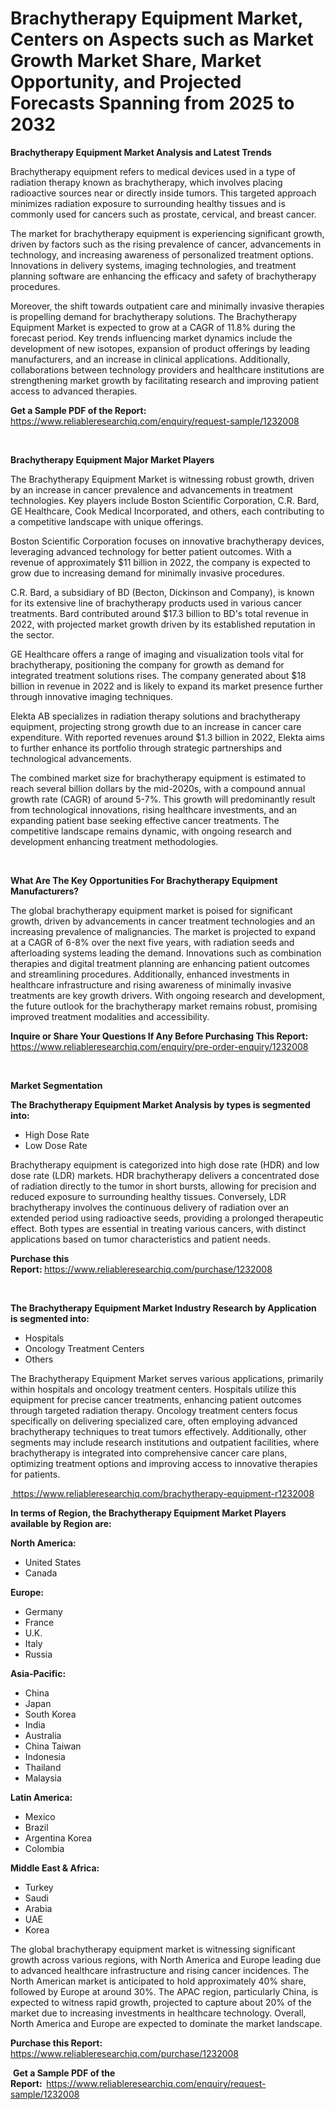 <p><h1>Brachytherapy Equipment Market, Centers on Aspects such as Market Growth Market Share, Market Opportunity, and Projected Forecasts Spanning from 2025 to 2032</h1></p><p><strong>Brachytherapy Equipment Market Analysis and Latest Trends</strong></p>
<p><p>Brachytherapy equipment refers to medical devices used in a type of radiation therapy known as brachytherapy, which involves placing radioactive sources near or directly inside tumors. This targeted approach minimizes radiation exposure to surrounding healthy tissues and is commonly used for cancers such as prostate, cervical, and breast cancer. </p><p>The market for brachytherapy equipment is experiencing significant growth, driven by factors such as the rising prevalence of cancer, advancements in technology, and increasing awareness of personalized treatment options. Innovations in delivery systems, imaging technologies, and treatment planning software are enhancing the efficacy and safety of brachytherapy procedures. </p><p>Moreover, the shift towards outpatient care and minimally invasive therapies is propelling demand for brachytherapy solutions. The Brachytherapy Equipment Market is expected to grow at a CAGR of 11.8% during the forecast period. Key trends influencing market dynamics include the development of new isotopes, expansion of product offerings by leading manufacturers, and an increase in clinical applications. Additionally, collaborations between technology providers and healthcare institutions are strengthening market growth by facilitating research and improving patient access to advanced therapies.</p></p>
<p><strong>Get a Sample PDF of the Report:&nbsp;</strong> <a href="https://www.reliableresearchiq.com/enquiry/request-sample/1232008?utm_campaign=3503&utm_medium=2&utm_source=Github&utm_content=ia&utm_term=13042025&utm_id=brachytherapy-equipment">https://www.reliableresearchiq.com/enquiry/request-sample/1232008</a></p>
<p>&nbsp;</p>
<p><strong>Brachytherapy Equipment Major Market Players</strong></p>
<p><p>The Brachytherapy Equipment Market is witnessing robust growth, driven by an increase in cancer prevalence and advancements in treatment technologies. Key players include Boston Scientific Corporation, C.R. Bard, GE Healthcare, Cook Medical Incorporated, and others, each contributing to a competitive landscape with unique offerings.</p><p>Boston Scientific Corporation focuses on innovative brachytherapy devices, leveraging advanced technology for better patient outcomes. With a revenue of approximately $11 billion in 2022, the company is expected to grow due to increasing demand for minimally invasive procedures.</p><p>C.R. Bard, a subsidiary of BD (Becton, Dickinson and Company), is known for its extensive line of brachytherapy products used in various cancer treatments. Bard contributed around $17.3 billion to BD's total revenue in 2022, with projected market growth driven by its established reputation in the sector.</p><p>GE Healthcare offers a range of imaging and visualization tools vital for brachytherapy, positioning the company for growth as demand for integrated treatment solutions rises. The company generated about $18 billion in revenue in 2022 and is likely to expand its market presence further through innovative imaging techniques.</p><p>Elekta AB specializes in radiation therapy solutions and brachytherapy equipment, projecting strong growth due to an increase in cancer care expenditure. With reported revenues around $1.3 billion in 2022, Elekta aims to further enhance its portfolio through strategic partnerships and technological advancements.</p><p>The combined market size for brachytherapy equipment is estimated to reach several billion dollars by the mid-2020s, with a compound annual growth rate (CAGR) of around 5-7%. This growth will predominantly result from technological innovations, rising healthcare investments, and an expanding patient base seeking effective cancer treatments. The competitive landscape remains dynamic, with ongoing research and development enhancing treatment methodologies.</p></p>
<p>&nbsp;</p>
<p><strong>What Are The Key Opportunities For Brachytherapy Equipment Manufacturers?</strong></p>
<p><p>The global brachytherapy equipment market is poised for significant growth, driven by advancements in cancer treatment technologies and an increasing prevalence of malignancies. The market is projected to expand at a CAGR of 6-8% over the next five years, with radiation seeds and afterloading systems leading the demand. Innovations such as combination therapies and digital treatment planning are enhancing patient outcomes and streamlining procedures. Additionally, enhanced investments in healthcare infrastructure and rising awareness of minimally invasive treatments are key growth drivers. With ongoing research and development, the future outlook for the brachytherapy market remains robust, promising improved treatment modalities and accessibility.</p></p>
<p><strong>Inquire or Share Your Questions If Any Before Purchasing This Report:</strong> <a href="https://www.reliableresearchiq.com/enquiry/pre-order-enquiry/1232008?utm_campaign=3503&utm_medium=2&utm_source=Github&utm_content=ia&utm_term=13042025&utm_id=brachytherapy-equipment">https://www.reliableresearchiq.com/enquiry/pre-order-enquiry/1232008</a></p>
<p>&nbsp;</p>
<p><strong>Market Segmentation</strong></p>
<p><strong>The Brachytherapy Equipment Market Analysis by types is segmented into:</strong></p>
<p><ul><li>High Dose Rate</li><li>Low Dose Rate</li></ul></p>
<p><p>Brachytherapy equipment is categorized into high dose rate (HDR) and low dose rate (LDR) markets. HDR brachytherapy delivers a concentrated dose of radiation directly to the tumor in short bursts, allowing for precision and reduced exposure to surrounding healthy tissues. Conversely, LDR brachytherapy involves the continuous delivery of radiation over an extended period using radioactive seeds, providing a prolonged therapeutic effect. Both types are essential in treating various cancers, with distinct applications based on tumor characteristics and patient needs.</p></p>
<p><strong>Purchase this Report:&nbsp;</strong><a href="https://www.reliableresearchiq.com/purchase/1232008?utm_campaign=3503&utm_medium=2&utm_source=Github&utm_content=ia&utm_term=13042025&utm_id=brachytherapy-equipment">https://www.reliableresearchiq.com/purchase/1232008</a></p>
<p>&nbsp;</p>
<p><strong>The Brachytherapy Equipment Market Industry Research by Application is segmented into:</strong></p>
<p><ul><li>Hospitals</li><li>Oncology Treatment Centers</li><li>Others</li></ul></p>
<p><p>The Brachytherapy Equipment Market serves various applications, primarily within hospitals and oncology treatment centers. Hospitals utilize this equipment for precise cancer treatments, enhancing patient outcomes through targeted radiation therapy. Oncology treatment centers focus specifically on delivering specialized care, often employing advanced brachytherapy techniques to treat tumors effectively. Additionally, other segments may include research institutions and outpatient facilities, where brachytherapy is integrated into comprehensive cancer care plans, optimizing treatment options and improving access to innovative therapies for patients.</p></p>
<p><a href="https://www.reliableresearchiq.com/brachytherapy-equipment-r1232008?utm_campaign=3503&utm_medium=2&utm_source=Github&utm_content=ia&utm_term=13042025&utm_id=brachytherapy-equipment">&nbsp;https://www.reliableresearchiq.com/brachytherapy-equipment-r1232008</a></p>
<p><strong>In terms of Region, the Brachytherapy Equipment Market Players available by Region are:</strong></p>
<p>
    <p> <strong> North America: </strong>
        <ul>
            <li>United States</li>
            <li>Canada</li>
        </ul>
        </p> 
    <p> <strong> Europe: </strong>
        <ul>
            <li>Germany</li>
            <li>France</li>
            <li>U.K.</li>
            <li>Italy</li>
            <li>Russia</li>
        </ul>
        </p> 
    <p> <strong> Asia-Pacific: </strong>
        <ul>
            <li>China</li>
            <li>Japan</li>
            <li>South Korea</li>
            <li>India</li>
            <li>Australia</li>
            <li>China Taiwan</li>
            <li>Indonesia</li>
            <li>Thailand</li>
            <li>Malaysia</li>
        </ul>
        </p> 
    <p> <strong> Latin America: </strong>
        <ul>
            <li>Mexico</li>
            <li>Brazil</li>
            <li>Argentina Korea</li>
            <li>Colombia</li>
        </ul>
        </p> 
    <p> <strong> Middle East & Africa: </strong>
        <ul>
            <li>Turkey</li>
            <li>Saudi</li>
            <li>Arabia</li>
            <li>UAE</li>
            <li>Korea</li>
        </ul>
    </p>
    </p>
<p><p>The global brachytherapy equipment market is witnessing significant growth across various regions, with North America and Europe leading due to advanced healthcare infrastructure and rising cancer incidences. The North American market is anticipated to hold approximately 40% share, followed by Europe at around 30%. The APAC region, particularly China, is expected to witness rapid growth, projected to capture about 20% of the market due to increasing investments in healthcare technology. Overall, North America and Europe are expected to dominate the market landscape.</p></p>
<p><strong>Purchase this Report: </strong><a href="https://www.reliableresearchiq.com/purchase/1232008?utm_campaign=3503&utm_medium=2&utm_source=Github&utm_content=ia&utm_term=13042025&utm_id=brachytherapy-equipment">https://www.reliableresearchiq.com/purchase/1232008</a></p>
<p>&nbsp;<strong>Get a Sample PDF of the Report:&nbsp;&nbsp;</strong><a href="https://www.reliableresearchiq.com/enquiry/request-sample/1232008?utm_campaign=3503&utm_medium=2&utm_source=Github&utm_content=ia&utm_term=13042025&utm_id=brachytherapy-equipment">https://www.reliableresearchiq.com/enquiry/request-sample/1232008</a></p>
<p><strong></strong></p>
<p><p></p><p></p><p></p></p>